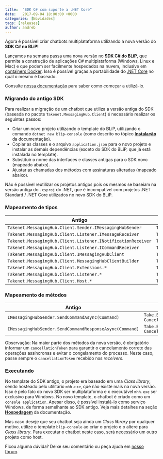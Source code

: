 ```yaml
---
title:  "SDK C# com suporte a .NET Core"
date:   2017-09-04 18:00:00 +0000
categories: [Novidades]
tags: [releases]
author: andreb
---
```


Agora é possível criar chatbots multiplataforma utilizando a nova versão do **SDK C# no BLiP**!

<!--preview-->

Lançamos na semana passa uma nova versão no **[SDK C# do BLiP](https://portal.blip.ai/#/docs/sdks/csharp)**, que permite a construção de aplicações C# multiplataforma (Windows, Linux e Mac) e que podem ser facilmente hospedados na nuvem, inclusive em [containers Docker](https://www.docker.com/). Isso é possível graças a portabilidade do [.NET Core](https://dot.net/core) no qual o mesmo é baseado.

Consulte [nossa documentação](https://portal.blip.ai/#/docs/sdks/csharp/installing) para saber como começar a utilizá-lo.

### Migrando do antigo SDK

Para realizar a migração de um chatbot que utiliza a versão antiga do SDK (baseada no pacote `Takenet.MessagingHub.Client`) é necessário realizar os seguintes passos:

- Criar um novo projeto utilizando o template do BLiP, utilizando o comando `dotnet new blip-console` (como descrito no tópico [**Instalação**](https://portal.blip.ai/#/docs/sdks/csharp/installing) da documentação).
- Copiar as classes e o arquivo `application.json` para o novo projeto e instalar as demais dependências (exceto do SDK do BLiP, que já está instalada no template).
- Substituir o nome das interfaces e classes antigas para o SDK novo (mapeado abaixo).
- Ajustar as chamadas dos métodos com assinaturas alteradas (mapeado abaixo).

Não é possível reutilizar os projetos antigos pois os mesmos se baseiam na versão antiga do `.csproj` do .NET, que é incompatível com projetos .NET Standard / .NET Core utilizados no novo SDK do BLiP.

### Mapeamento de tipos

| Antigo                                                       | Novo                                       |
|--------------------------------------------------------------|--------------------------------------------|
| `Takenet.MessagingHub.Client.Sender.IMessagingHubSender`     | `Take.Blip.Client.ISender`                 |
| `Takenet.MessagingHub.Client.Listener.IMessageReceiver`      | `Take.Blip.Client.IMessageReceiver`        |
| `Takenet.MessagingHub.Client.Listener.INotificationReceiver` | `Take.Blip.Client.INotificationReceiver`   |
| `Takenet.MessagingHub.Client.Listener.ICommandReceiver`      | `Take.Blip.Client.ICommandReceiver`        |
| `Takenet.MessagingHub.Client.IMessagingHubClient`            | `Take.Blip.Client.IBlipClient`             |
| `Takenet.MessagingHub.Client.MessagingHubClientBuilder`      | `Take.Blip.Client.BlipClientBuilder`       |
| `Takenet.MessagingHub.Client.Extensions.*`                   | `Take.Blip.Client.Extensions.*`            |
| `Takenet.MessagingHub.Client.Listener.*`                     | `Take.Blip.Client.Receivers.*`             |
| `Takenet.MessagingHub.Client.Host.*`                         | `Take.Blip.Client.Activation.*`            |

### Mapeamento de métodos

| Antigo                                                  | Novo                                                                      |
|---------------------------------------------------------|---------------------------------------------------------------------------|
| `IMessagingHubSender.SendCommandAsync(Command)`         | `Take.Blip.Client.ISender.ProcessCommandAsync(Command, CancellationToken)`|
| `IMessagingHubSender.SendCommandResponseAsync(Command)` | `Take.Blip.Client.ISender.SendCommandAsync(Command, CancellationToken)`   |

Observação: Na maior parte dos métodos da nova versão, é obrigatório informar um `cancellationToken` para garantir o cancelamento correto das operações assíncronas e evitar o congelamento do processo. Neste caso, passe sempre o `cancellationToken` recebido nos *receivers*.

### Executando

No template do SDK antigo, o projeto era baseado em uma *Class library*, sendo hosteado pelo utilitário `mhh.exe`, que não existe mais na nova versão. Isso é pelo fato do novo SDK ser multiplataforma e o executável `mhh.exe` ser exclusivo para Windows. No novo template, o chatbot é criado como um `console application`. Apesar disso, é possível instalá-lo como serviço Windows, de forma semelhante ao SDK antigo. Veja mais detalhes na seção [**Hospedagem**](https://portal.blip.ai/#/docs/sdks/csharp/hosting) da documentação.

Mas caso deseje que seu chatbot seja ainda um *Class library* por qualquer motivo, utilize o template `blip-console` ao criar o projeto e o altere para *Class library*. Para executar o chatbot neste caso, será necessário um outro projeto como host.

Ficou alguma dúvida? Deixe seu comentário ou peça ajuda em [nosso fórum](http://forum.blip.ai).

